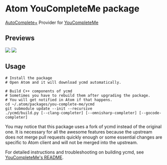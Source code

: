 # Atom YouCompleteMe package

[AutoComplete+](https://github.com/atom-community/autocomplete-plus) Provider for [YouCompleteMe](https://github.com/Valloric/YouCompleteMe)

## Previews

![](https://cloud.githubusercontent.com/assets/2141853/7626423/79024212-fa3b-11e4-941e-e014a8e5b0df.gif)
![](https://cloud.githubusercontent.com/assets/2141853/7626422/7901f352-fa3b-11e4-8007-82ab514fb8e9.gif)

## Usage

```
# Install the package
# Open Atom and it will download ycmd automatically.

# Build C++ components of ycmd
# Sometimes you have to rebuild them after upgrading the package.
# You will get notified in Atom if that happens.
cd ~/.atom/packages/you-complete-me/ycmd
git submodule update --init --recursive
./ycmd/build.py [--clang-completer] [--omnisharp-completer] [--gocode-completer]
```

You may notice that this package uses a fork of ycmd instead of the original one. It is necessary for all the awesome features because the upstream does not merge pull requests quickly enough or some essential changes are specific to Atom client and will not be merged into the upstream.

For detailed instructions and troubleshooting on building ycmd, see [YouCompleteMe's README](https://github.com/Valloric/YouCompleteMe/blob/master/README.md#installation).
